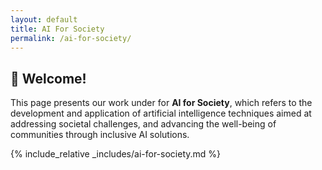 ```yaml
---
layout: default
title: AI For Society
permalink: /ai-for-society/
---
```


## 👋 Welcome!

This page presents our work under for **AI for Society**, which refers to the development and application of artificial intelligence techniques aimed at addressing societal challenges, and advancing the well-being of communities through inclusive AI solutions.

{% include_relative _includes/ai-for-society.md %}

